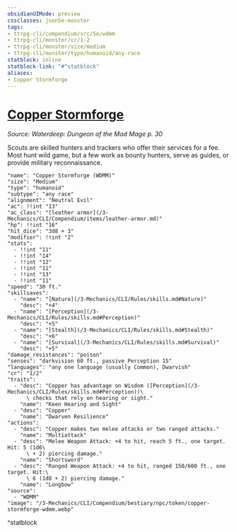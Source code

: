 ```yaml
---
obsidianUIMode: preview
cssclasses: json5e-monster
tags:
- ttrpg-cli/compendium/src/5e/wdmm
- ttrpg-cli/monster/cr/1-2
- ttrpg-cli/monster/size/medium
- ttrpg-cli/monster/type/humanoid/any-race
statblock: inline
statblock-link: "#^statblock"
aliases:
- Copper Stormforge
---
```

# [Copper Stormforge](3-Mechanics\CLI\Compendium\bestiary\npc/copper-stormforge-wdmm.md)
*Source: Waterdeep: Dungeon of the Mad Mage p. 30*  

Scouts are skilled hunters and trackers who offer their services for a fee. Most hunt wild game, but a few work as bounty hunters, serve as guides, or provide military reconnaissance.

```statblock
"name": "Copper Stormforge (WDMM)"
"size": "Medium"
"type": "humanoid"
"subtype": "any race"
"alignment": "Neutral Evil"
"ac": !!int "13"
"ac_class": "[leather armor](/3-Mechanics/CLI/Compendium/items/leather-armor.md)"
"hp": !!int "16"
"hit_dice": "3d8 + 3"
"modifier": !!int "2"
"stats":
  - !!int "11"
  - !!int "14"
  - !!int "12"
  - !!int "11"
  - !!int "13"
  - !!int "11"
"speed": "30 ft."
"skillsaves":
  - "name": "[Nature](/3-Mechanics/CLI/Rules/skills.md#Nature)"
    "desc": "+4"
  - "name": "[Perception](/3-Mechanics/CLI/Rules/skills.md#Perception)"
    "desc": "+5"
  - "name": "[Stealth](/3-Mechanics/CLI/Rules/skills.md#Stealth)"
    "desc": "+6"
  - "name": "[Survival](/3-Mechanics/CLI/Rules/skills.md#Survival)"
    "desc": "+5"
"damage_resistances": "poison"
"senses": "darkvision 60 ft., passive Perception 15"
"languages": "any one language (usually Common), Dwarvish"
"cr": "1/2"
"traits":
  - "desc": "Copper has advantage on Wisdom ([Perception](/3-Mechanics/CLI/Rules/skills.md#Perception))\
      \ checks that rely on hearing or sight."
    "name": "Keen Hearing and Sight"
  - "desc": "Copper"
    "name": "Dwarven Resilience"
"actions":
  - "desc": "Copper makes two melee attacks or two ranged attacks."
    "name": "Multiattack"
  - "desc": "Melee Weapon Attack: +4 to hit, reach 5 ft., one target. Hit: 5 (1d6\
      \ + 2) piercing damage."
    "name": "Shortsword"
  - "desc": "Ranged Weapon Attack: +4 to hit, ranged 150/600 ft., one target. Hit:\
      \ 6 (1d8 + 2) piercing damage."
    "name": "Longbow"
"source":
  - "WDMM"
"image": "/3-Mechanics/CLI/Compendium/bestiary/npc/token/copper-stormforge-wdmm.webp"
```
^statblock